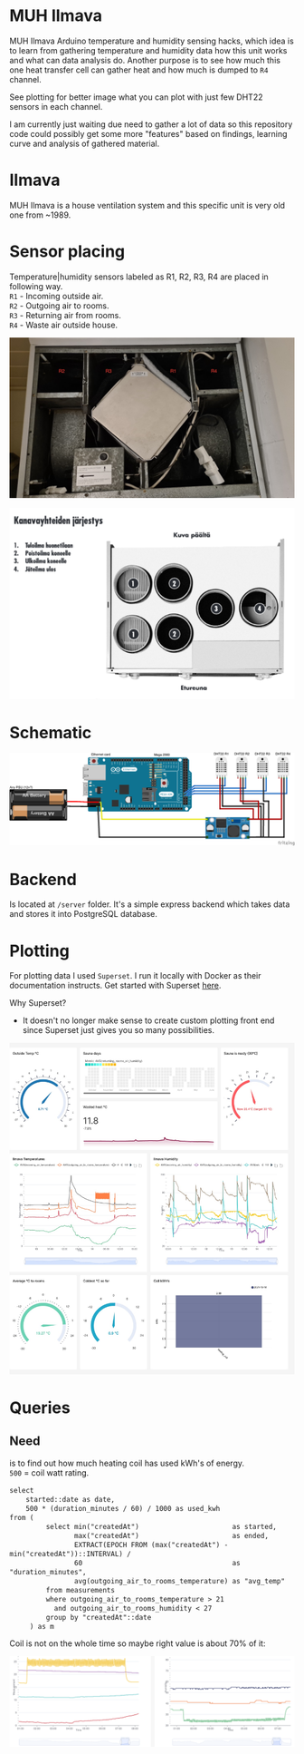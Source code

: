 # MUH Ilmava

MUH Ilmava Arduino temperature and humidity sensing hacks, 
which idea is to learn from gathering temperature and humidity data how this unit works and what can data analysis do.
Another purpose is to see how much this one heat transfer cell can gather heat and how much is dumped to `R4` channel.

See plotting for better image what you can plot with just few DHT22 sensors in each channel.
  
I am currently just waiting due need to gather a lot of data so this repository code could possibly get some more 
"features" based on findings, learning curve and analysis of gathered material.



Ilmava
============
MUH Ilmava is a house ventilation system and this specific unit is very old one from ~1989.



Sensor placing
============
Temperature|humidity sensors labeled as R1, R2, R3, R4 are placed in following way.  
`R1` - Incoming outside air.  
`R2` - Outgoing air to rooms.  
`R3` - Returning air from rooms.  
`R4` - Waste air outside house.


![ilmava_sensor_placing](./ilmava.jpg)

![air_channels](./channels.png)



Schematic
============
![schematic_bb](./schematic_bb.png) 



Backend
============
Is located at `/server` folder. It's a simple express backend which takes data and stores it into PostgreSQL database. 



Plotting
============
For plotting data I used `Superset`. I run it locally with Docker as their documentation instructs.
Get started with Superset [here](https://superset.apache.org/).

Why Superset?
* It doesn't no longer make sense to create custom plotting front end since Superset just gives you 
so many possibilities.

![plotting](./full_plot.jpg) 



Queries
============


Need
----
is to find out how much heating coil has used kWh's of energy.  
`500` = coil watt rating.
```postgresql
select
    started::date as date,
    500 * (duration_minutes / 60) / 1000 as used_kwh
from (
         select min("createdAt")                       as started,
                max("createdAt")                       as ended,
                EXTRACT(EPOCH FROM (max("createdAt") - min("createdAt"))::INTERVAL) /
                60                                     as "duration_minutes",
                avg(outgoing_air_to_rooms_temperature) as "avg_temp"
         from measurements
         where outgoing_air_to_rooms_temperature > 21
           and outgoing_air_to_rooms_humidity < 27
         group by "createdAt"::date
     ) as m
```

Coil is not on the whole time so maybe right value is about 70% of it:

![fluctuation](./fluctuation.png) 
